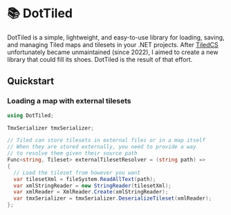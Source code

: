# 📚 DotTiled

DotTiled is a simple, lightweight, and easy-to-use library for loading, saving, and managing Tiled maps and tilesets in your .NET projects. After [TiledCS](https://github.com/TheBoneJarmer/TiledCS) unfortunately became unmaintained (since 2022), I aimed to create a new library that could fill its shoes. DotTiled is the result of that effort.

## Quickstart

### Loading a map with external tilesets

```csharp
using DotTiled;

TmxSerializer tmxSerializer;

// Tiled can store tilesets in external files or in a map itself
// When they are stored externally, you need to provide a way 
// to resolve them given their source path
Func<string, Tileset> externalTilesetResolver = (string path) => 
{
  // Load the tileset from however you want
  var tilesetXml = fileSystem.ReadAllText(path);
  var xmlStringReader = new StringReader(tilesetXml);  
  var xmlReader = XmlReader.Create(xmlStringReader);
  var tmxSerializer = tmxSerializer.DeserializeTileset(xmlReader);
};

```